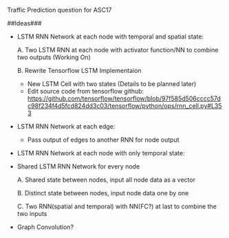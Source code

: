 Traffic Prediction question for ASC17

##Ideas###
* LSTM RNN Network at each node with temporal and spatial state:

    A. Two LSTM RNN at each node with activator function/NN to combine two outputs (Working On)

    B. Rewrite Tensorflow LSTM Implementaion
        
    - New LSTM Cell with two states (Details to be planned later)
    - Edit source code from tensorflow github:
    <https://github.com/tensorflow/tensorflow/blob/97f585d506cccc57dc98f234f4d5fcd824dd3c03/tensorflow/python/ops/rnn_cell.py#L353>


* LSTM RNN Network at each edge: 
    
    - Pass output of edges to another RNN for node output


* LSTM RNN Network at each node with only temporal state:

* Shared LSTM RNN Network for every node
  
    A. Shared state between nodes, input all node data as a vector
  
    B. Distinct state between nodes, input node data one by one
  
    C. Two RNN(spatial and temporal) with NN(FC?) at last to combine the two inputs

* Graph Convolution?